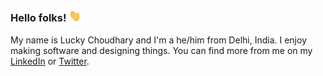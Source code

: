 ### Hello folks! <img src="https://raw.githubusercontent.com/alvarlagerlof/alvarlagerlof/main/wave.gif" width="20px">

My name is Lucky Choudhary and I'm a he/him from Delhi, India. I enjoy making software and designing things. You can find more from me on my  [LinkedIn](https://www.linkedin.com/in/luckych8080/) or [Twitter](https://twitter.com/LuckyCh8080).

